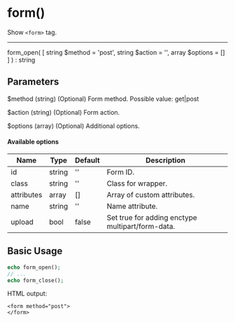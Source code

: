 # form()

Show `<form>` tag.

---

form_open( [ string $method = 'post', string $action = '', array $options = [] ] ) : string

## Parameters

$method (string) (Optional) Form method. Possible value: get|post

$action (string) (Optional) Form action.

$options (array) (Optional) Additional options.

#### Available options

| Name       | Type   | Default | Description                                      |
|------------|--------|---------|--------------------------------------------------|
| id         | string | ''      | Form ID.                                         |
| class      | string | ''      | Class for wrapper.                               |
| attributes | array  | []      | Array of custom attributes.                      |
| name       | string | ''      | Name attribute.                                  |
| upload     | bool   | false   | Set true for adding enctype multipart/form-data. |

## Basic Usage

```php
echo form_open();
// ...
echo form_close();
```

HTML output:

```xhtml
<form method="post">
</form>
```
